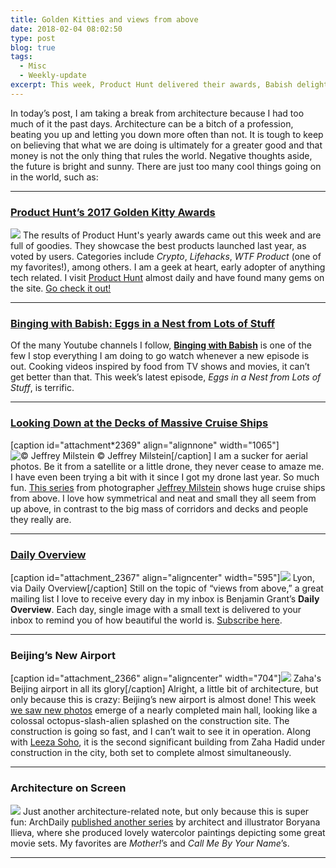 ```yaml
---
title: Golden Kitties and views from above
date: 2018-02-04 08:02:50
type: post
blog: true
tags:
  - Misc
  - Weekly-update
excerpt: This week, Product Hunt delivered their awards, Babish delighted us with another delicious video, and many cool things were pictured from up in the air.
---
```


In today’s post, I am taking a break from architecture because I had too much of it the past days. Architecture can be a bitch of a profession, beating you up and letting you down more often than not. It is tough to keep on believing that what we are doing is ultimately for a greater good and that money is not the only thing that rules the world. Negative thoughts aside, the future is bright and sunny. There are just too many cool things going on in the world, such as:

---

### [Product Hunt’s 2017 Golden Kitty Awards](https://blog.producthunt.com/golden-kitty-awards-winners-7c2628e5f429 'Golden Kitty Awards Winners')

![](https://theforeignarchitect.com/wp-content/uploads/2018/02/1_SqAFxkMtb_oRHLuTqqKSkg.png) The results of Product Hunt's yearly awards came out this week and are full of goodies. They showcase the best products launched last year, as voted by users. Categories include _Crypto_, _Lifehacks_, _WTF Product_ (one of my favorites!), among others. I am a geek at heart, early adopter of anything tech related. I visit [Product Hunt](https://www.producthunt.com/) almost daily and have found many gems on the site. [Go check it out!](https://blog.producthunt.com/golden-kitty-awards-winners-7c2628e5f429 'Golden Kitty Awards Winners')

---

### [Binging with Babish: Eggs in a Nest from Lots of Stuff](https://www.youtube.com/watch?v=4QDDxmtbUsw)

Of the many Youtube channels I follow, **[Binging with Babish](https://www.youtube.com/channel/UCJHA_jMfCvEnv-3kRjTCQXw)** is one of the few I stop everything I am doing to go watch whenever a new episode is out. Cooking videos inspired by food from TV shows and movies, it can’t get better than that. This week’s latest episode, _Eggs in a Nest from Lots of Stuff_, is terrific.

---

### [Looking Down at the Decks of Massive Cruise Ships](http://www.slate.com/blogs/behold/2015/05/19/jeffrey_milstein_photographs_cruise_ships_in_his_series_cruise_ships.html)

\[caption id="attachment*2369" align="alignnone" width="1065"\]![© Jeffrey Milstein](https://theforeignarchitect.com/wp-content/uploads/2018/02/Caribbeanprincess.jpg.CROP*.original-original.jpg) © Jeffrey Milstein\[/caption\] I am a sucker for aerial photos. Be it from a satellite or a little drone, they never cease to amaze me. I have even been trying a bit with it since I got my drone last year. So much fun. [This series](http://www.slate.com/blogs/behold/2015/05/19/jeffrey_milstein_photographs_cruise_ships_in_his_series_cruise_ships.html) from photographer [Jeffrey Milstein](http://jeffreymilstein.com/) shows huge cruise ships from above. I love how symmetrical and neat and small they all seem from up above, in contrast to the big mass of corridors and decks and people they really are.

---

### [Daily Overview](http://www.dailyoverview.com/sixtytwo)

\[caption id="attachment_2367" align="aligncenter" width="595"\]![](https://theforeignarchitect.com/wp-content/uploads/2018/02/IMG_2049-595x744.jpg) Lyon, via Daily Overview\[/caption\] Still on the topic of “views from above,” a great mailing list I love to receive every day in my inbox is Benjamin Grant’s **Daily Overview**. Each day, single image with a small text is delivered to your inbox to remind you of how beautiful the world is. [Subscribe here](http://www.dailyoverview.com/sixtytwo).

---

### Beijing’s New Airport

\[caption id="attachment_2366" align="aligncenter" width="704"\]![](https://theforeignarchitect.com/wp-content/uploads/2018/02/beijing-new-airport.jpg) Zaha's Beijing airport in all its glory\[/caption\] Alright, a little bit of architecture, but only because this is crazy: Beijing’s new airport is almost done! This week [we saw new photos](https://www.thatsmags.com/beijing/post/22148/testing-to-begin-on-beijing-s-massive-new-airport-in-october-2019) emerge of a nearly completed main hall, looking like a colossal octopus-slash-alien splashed on the construction site. The construction is going so fast, and I can’t wait to see it in operation. Along with [Leeza Soho](http://www.zaha-hadid.com/architecture/leeza-soho/), it is the second significant building from Zaha Hadid under construction in the city, both set to complete almost simultaneously.

---

### Architecture on Screen

![](https://theforeignarchitect.com/wp-content/uploads/2018/02/mother-595x595.jpg) Just another architecture-related note, but only because this is super fun: ArchDaily [published another series](https://www.archdaily.com/887807/architecture-on-screen-illustrated-plans-from-6-award-winning-films-of-2017) by architect and illustrator Boryana Ilieva, where she produced lovely watercolor paintings depicting some great movie sets. My favorites are _Mother!_’s and _Call Me By Your Name_’s.

---
